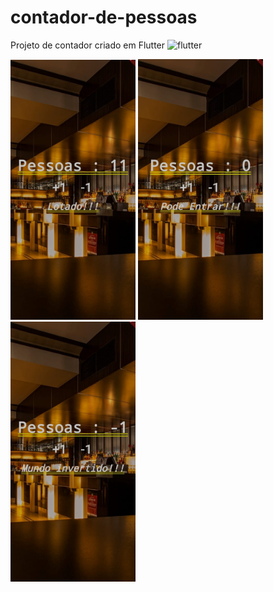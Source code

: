 # contador-de-pessoas
Projeto de contador criado em Flutter <img src="https://cdn.icon-icons.com/icons2/2107/PNG/512/file_type_flutter_icon_130599.png" alt="flutter" width="30" height="30" style="max-width:100%;"></img>

<img src="contador_de_pessoas/images/toReadme/lotado.jpeg" width="200">
<img src="contador_de_pessoas/images/toReadme/livre.jpeg" width="200">
<img src="contador_de_pessoas/images/toReadme/mundo%20invetido.jpeg" width="200">
